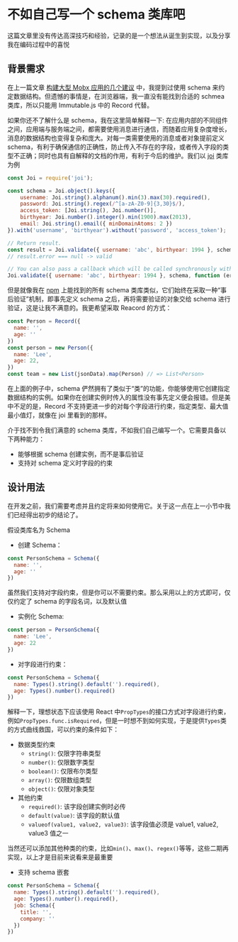 # 不如自己写一个 schema 类库吧

这篇文章里没有传达高深技巧和经验，记录的是一个想法从诞生到实现，以及分享我在编码过程中的喜悦

## 背景需求

在上一篇文章 [构建大型 Mobx 应用的几个建议](https://zhuanlan.zhihu.com/p/54291246) 中，我提到过使用 schema 来约定数据结构。但遗憾的事情是，在浏览器端，我一直没有能找到合适的 schmea 类库，所以只能用 Immutable.js 中的 Record 代替。

如果你还不了解什么是 schema，我在这里简单解释一下: 在应用内部的不同组件之间，应用端与服务端之间，都需要使用消息进行通信，而随着应用复杂度增长，消息的数据结构也变得复杂和庞大。对每一类需要使用的消息或者对象提前定义 schema，有利于确保通信的正确性，防止传入不存在的字段，或者传入字段的类型不正确；同时也具有自解释的文档的作用，有利于今后的维护。我们以 [joi](https://github.com/hapijs/joi) 类库为例

```javascript
const Joi = require('joi');

const schema = Joi.object().keys({
    username: Joi.string().alphanum().min(3).max(30).required(),
    password: Joi.string().regex(/^[a-zA-Z0-9]{3,30}$/),
    access_token: [Joi.string(), Joi.number()],
    birthyear: Joi.number().integer().min(1900).max(2013),
    email: Joi.string().email({ minDomainAtoms: 2 })
}).with('username', 'birthyear').without('password', 'access_token');

// Return result.
const result = Joi.validate({ username: 'abc', birthyear: 1994 }, schema);
// result.error === null -> valid

// You can also pass a callback which will be called synchronously with the validation result.
Joi.validate({ username: 'abc', birthyear: 1994 }, schema, function (err, value) { });  // err === null -> valid
```

但是就像我在 [npm](https://www.npmjs.com/search?q=schema) 上能找到的所有 schema 类库类似，它们始终在采取一种“事后验证”机制，即事先定义 schema 之后，再将需要验证的对象交给 schema 进行验证，这是让我不满意的。我更希望采取 Reacord 的方式：

```javascript
const Person = Record({
  name: '',
  age: ''
})
const person = new Person({
  name: 'Lee',
  age: 22,
})
const team = new List(jsonData).map(Person) // => List<Person>
```
在上面的例子中，schema 俨然拥有了类似于“类”的功能，你能够使用它创建指定数据结构的实例。如果你在创建实例时传入的属性没有事先定义便会报错。但是美中不足的是，Record 不支持更进一步的对每个字段进行约束，指定类型、最大值最小值灯，就像在 joi 里看到的那样。

介于找不到令我们满意的 schema 类库，不如我们自己编写一个。它需要具备以下两种能力：
- 能够根据 schema 创建实例，而不是事后验证
- 支持对 schema 定义时字段的约束

## 设计用法

在开发之前，我们需要考虑并且约定将来如何使用它。关于这一点在上一小节中我们已经得出初步的结论了。

假设类库名为 Schema

- 创建 Schema：
```javascript
const PersonSchema = Schema({
  name: '',
  age: ''
})
```
虽然我们支持对字段约束，但是你可以不需要约束。那么采用以上的方式即可，仅仅约定了 schema 的字段名词，以及默认值

- 实例化 Schema:
```javascript
const person = PersonSchema({
  name: 'Lee',
  age: 22
})
```

- 对字段进行约束：
```javascript
const PersonSchema = Schema({
  name: Types().string().default('').required(),
  age: Types().number().required()
})
```
解释一下，理想状态下应该使用 React 中`PropTypes`的接口方式对字段进行约束，例如`PropTypes.func.isRequired`，但是一时想不到如何实现，于是提供`Types`类的方式曲线救国，可以约束的条件如下：

- 数据类型约束
  - `string()`: 仅限字符串类型
  - `number()`: 仅限数字类型
  - `boolean()`: 仅限布尔类型
  - `array()`: 仅限数组类型
  - `object()`: 仅限对象类型
- 其他约束
  - `required()`: 该字段创建实例时必传
  - `default(value)`: 该字段的默认值
  - `valueof(value1, value2, value3)`: 该字段值必须是 value1, value2, value3 值之一

当然还可以添加其他种类的约束，比如`min()`、`max()`、`regex()`等等，这些二期再实现，以上才是目前来说看来是最重要

- 支持 schema 嵌套
```javascript
const PersonSchema = Schema({
  name: Types().string().default('').required(),
  age: Types().number().required(),
  job: Schema({
    title: '',
    company: ''
  })
})
```